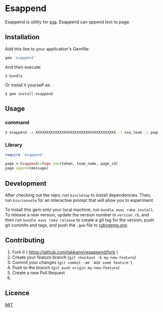 # Esappend

Esappend is utility for [esa](http://esa.io).
Esappend can append text to page.

## Installation

Add this line to your application's Gemfile:

```ruby
gem 'esappend'
```

And then execute:

    $ bundle

Or install it yourself as:

    $ gem install esappend

## Usage

### command

```sh
$ esappend -a XXXXXXXXXXXXXXXXXXXXXXXXXXXXXXXXXXXXX -t esa_team -i page_id "hi append from esappend'
```

### Library

```ruby
require 'esappend'

page = Esappend::Page.new(token, team_name, page_id)
page.append(message)
```

## Development

After checking out the repo, run `bin/setup` to install dependencies. Then, run `bin/console` for an interactive prompt that will allow you to experiment.

To install this gem onto your local machine, run `bundle exec rake install`. To release a new version, update the version number in `version.rb`, and then run `bundle exec rake release` to create a git tag for the version, push git commits and tags, and push the `.gem` file to [rubygems.org](https://rubygems.org).

## Contributing

1. Fork it ( https://github.com/takkanm/esappend/fork )
2. Create your feature branch (`git checkout -b my-new-feature`)
3. Commit your changes (`git commit -am 'Add some feature'`)
4. Push to the branch (`git push origin my-new-feature`)
5. Create a new Pull Request
6. 

## Licence

[MIT](https://github.com/takkanm/esappend/blob/master/LICENSE.txt)
